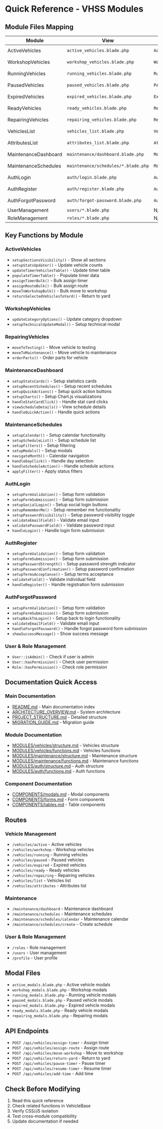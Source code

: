 # Quick Reference - VHSS Modules

## Module Files Mapping

| Module | View | JS | CSS | Controller |
|--------|------|----|----|-----------|
| ActiveVehicles | `active_vehicles.blade.php` | `ActiveVehicles.js` | `active-vehicles.css` | VehicleManagementController |
| WorkshopVehicles | `workshop_vehicles.blade.php` | `WorkshopVehicles.js` | `workshop-vehicles.css` | VehicleManagementController |
| RunningVehicles | `running_vehicles.blade.php` | `RunningVehicles.js` | `running-vehicles.css` | VehicleManagementController |
| PausedVehicles | `paused_vehicles.blade.php` | `PausedVehicles.js` | `paused-vehicles.css` | VehicleManagementController |
| ExpiredVehicles | `expired_vehicles.blade.php` | `ExpiredVehicles.js` | `expired-vehicles.css` | VehicleManagementController |
| ReadyVehicles | `ready_vehicles.blade.php` | `ReadyVehicles.js` | `ready-vehicles.css` | VehicleManagementController |
| RepairingVehicles | `repairing_vehicles.blade.php` | `RepairingVehicles.js` | `repairing-vehicles.css` | VehicleManagementController |
| VehiclesList | `vehicles_list.blade.php` | `VehiclesList.js` | `vehicles-list.css` | VehicleManagementController |
| AttributesList | `attributes_list.blade.php` | `AttributesList.js` | `attributes-list.css` | VehicleManagementController |
| MaintenanceDashboard | `maintenance/dashboard.blade.php` | `MaintenanceDashboard.js` | `maintenance-dashboard.css` | MaintenanceController |
| MaintenanceSchedules | `maintenance/schedules/*.blade.php` | `MaintenanceSchedules.js` | `maintenance-schedules.css` | MaintenanceScheduleController |
| AuthLogin | `auth/login.blade.php` | `AuthLogin.js` | `auth-login.css` | AuthController |
| AuthRegister | `auth/register.blade.php` | `AuthRegister.js` | `auth-register.css` | AuthController |
| AuthForgotPassword | `auth/forgot-password.blade.php` | `AuthForgotPassword.js` | `auth-forgot-password.css` | AuthController |
| UserManagement | `users/*.blade.php` | N/A | N/A | UserManagementController |
| RoleManagement | `roles/*.blade.php` | N/A | N/A | RoleManagementController |

## Key Functions by Module

### ActiveVehicles
- `setupSectionsVisibility()` - Show all sections
- `setupStatsUpdater()` - Update vehicle counts
- `updateTimerVehiclesTable()` - Update timer table
- `populateTimerTable()` - Populate timer data
- `assignTimerBulk()` - Bulk assign timer
- `assignRouteBulk()` - Bulk assign route
- `moveToWorkshopBulk()` - Bulk move to workshop
- `returnSelectedVehiclesToYard()` - Return to yard

### WorkshopVehicles
- `updateCategoryOptions()` - Update category dropdown
- `setupTechnicalUpdateModal()` - Setup technical modal

### RepairingVehicles
- `moveToTesting()` - Move vehicle to testing
- `moveToMaintenance()` - Move vehicle to maintenance
- `orderParts()` - Order parts for vehicle

### MaintenanceDashboard
- `setupStatsCards()` - Setup statistics cards
- `setupRecentSchedules()` - Setup recent schedules
- `setupQuickActions()` - Setup quick action buttons
- `setupCharts()` - Setup Chart.js visualizations
- `handleStatCardClick()` - Handle stat card clicks
- `viewScheduleDetails()` - View schedule details
- `handleQuickAction()` - Handle quick actions

### MaintenanceSchedules
- `setupCalendar()` - Setup calendar functionality
- `setupScheduleList()` - Setup schedule list
- `setupFilters()` - Setup filtering
- `setupModals()` - Setup modals
- `navigateMonth()` - Calendar navigation
- `handleDayClick()` - Handle day selection
- `handleScheduleAction()` - Handle schedule actions
- `applyFilter()` - Apply status filters

### AuthLogin
- `setupFormValidation()` - Setup form validation
- `setupFormSubmission()` - Setup form submission
- `setupSocialLogin()` - Setup social login buttons
- `setupRememberMe()` - Setup remember me functionality
- `setupPasswordVisibility()` - Setup password visibility toggle
- `validateEmailField()` - Validate email input
- `validatePasswordField()` - Validate password input
- `handleLogin()` - Handle login form submission

### AuthRegister
- `setupFormValidation()` - Setup form validation
- `setupFormSubmission()` - Setup form submission
- `setupPasswordStrength()` - Setup password strength indicator
- `setupPasswordConfirmation()` - Setup password confirmation
- `setupTermsAcceptance()` - Setup terms acceptance
- `validateField()` - Validate individual field
- `handleRegister()` - Handle registration form submission

### AuthForgotPassword
- `setupFormValidation()` - Setup form validation
- `setupFormSubmission()` - Setup form submission
- `setupBackToLogin()` - Setup back to login functionality
- `validateEmailField()` - Validate email input
- `handleForgotPassword()` - Handle forgot password form submission
- `showSuccessMessage()` - Show success message

### User & Role Management
- `User::isAdmin()` - Check if user is admin
- `User::hasPermission()` - Check user permission
- `Role::hasPermission()` - Check role permission

## Documentation Quick Access

### Main Documentation
- [README.md](README.md) - Main documentation index
- [ARCHITECTURE_OVERVIEW.md](ARCHITECTURE_OVERVIEW.md) - System architecture
- [PROJECT_STRUCTURE.md](PROJECT_STRUCTURE.md) - Detailed structure
- [MIGRATION_GUIDE.md](MIGRATION_GUIDE.md) - Migration guide

### Module Documentation
- [MODULES/vehicles/structure.md](MODULES/vehicles/structure.md) - Vehicles structure
- [MODULES/vehicles/functions.md](MODULES/vehicles/functions.md) - Vehicles functions
- [MODULES/maintenance/structure.md](MODULES/maintenance/structure.md) - Maintenance structure
- [MODULES/maintenance/functions.md](MODULES/maintenance/functions.md) - Maintenance functions
- [MODULES/auth/structure.md](MODULES/auth/structure.md) - Auth structure
- [MODULES/auth/functions.md](MODULES/auth/functions.md) - Auth functions

### Component Documentation
- [COMPONENTS/modals.md](COMPONENTS/modals.md) - Modal components
- [COMPONENTS/forms.md](COMPONENTS/forms.md) - Form components
- [COMPONENTS/tables.md](COMPONENTS/tables.md) - Table components

## Routes

### Vehicle Management
- `/vehicles/active` - Active vehicles
- `/vehicles/workshop` - Workshop vehicles
- `/vehicles/running` - Running vehicles
- `/vehicles/paused` - Paused vehicles
- `/vehicles/expired` - Expired vehicles
- `/vehicles/ready` - Ready vehicles
- `/vehicles/repairing` - Repairing vehicles
- `/vehicles/list` - Vehicles list
- `/vehicles/attributes` - Attributes list

### Maintenance
- `/maintenance/dashboard` - Maintenance dashboard
- `/maintenance/schedules` - Maintenance schedules
- `/maintenance/schedules/calendar` - Maintenance calendar
- `/maintenance/schedules/create` - Create schedule

### User & Role Management
- `/roles` - Role management
- `/users` - User management
- `/profile` - User profile

## Modal Files
- `active_modals.blade.php` - Active vehicle modals
- `workshop_modals.blade.php` - Workshop modals
- `running_modals.blade.php` - Running vehicle modals
- `paused_modals.blade.php` - Paused vehicle modals
- `expired_modals.blade.php` - Expired vehicle modals
- `ready_modals.blade.php` - Ready vehicle modals
- `repairing_modals.blade.php` - Repairing modals

## API Endpoints
- `POST /api/vehicles/assign-timer` - Assign timer
- `POST /api/vehicles/assign-route` - Assign route
- `POST /api/vehicles/move-workshop` - Move to workshop
- `POST /api/vehicles/return-yard` - Return to yard
- `POST /api/vehicles/pause-timer` - Pause timer
- `POST /api/vehicles/resume-timer` - Resume timer
- `POST /api/vehicles/add-time` - Add time

## Check Before Modifying
1. Read this quick reference
2. Check related functions in VehicleBase
3. Verify CSS/JS isolation
4. Test cross-module compatibility
5. Update documentation if needed
